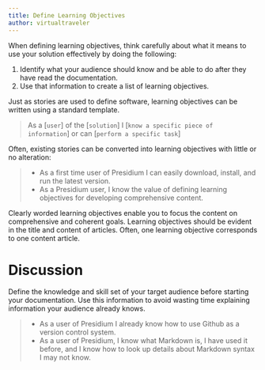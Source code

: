 ```yaml
---
title: Define Learning Objectives
author: virtualtraveler
---
```


When defining learning objectives, think carefully about what it means to use your solution effectively by doing the following:
1. Identify what your audience should know and be able to do after they have read the documentation.
2. Use that information to create a list of learning objectives.

Just as stories are used to define software, learning objectives can be written using a standard template.   

> As a [`user`] of the [`solution`] I [`know a specific piece of information`] or can [`perform a specific task`]

Often, existing stories can be converted into learning objectives with little or no alteration:

> - As a first time user of Presidium I can easily download, install, and run the latest version.
> - As a Presidium user, I know the value of defining learning objectives for developing comprehensive content.

Clearly worded learning objectives enable you to focus the content on comprehensive and coherent goals.
Learning objectives should be evident in the title and content of articles. Often, one learning objective corresponds to one content article.   

# Discussion

Define the knowledge and skill set of your target audience before starting  your documentation. Use this information to avoid wasting time explaining information your audience already knows.

> - As a user of Presidium I already know how to use Github as a version control system.
> - As a user of Presidium, I know what Markdown is, I have used it before, and I know how to look up details about Markdown syntax I may not know.  
